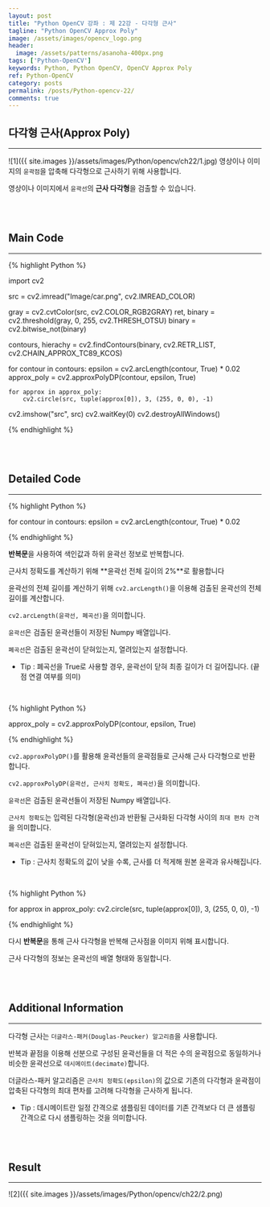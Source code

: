 ```yaml
---
layout: post
title: "Python OpenCV 강좌 : 제 22강 - 다각형 근사"
tagline: "Python OpenCV Approx Poly"
image: /assets/images/opencv_logo.png
header:
  image: /assets/patterns/asanoha-400px.png
tags: ['Python-OpenCV']
keywords: Python, Python OpenCV, OpenCV Approx Poly
ref: Python-OpenCV
category: posts
permalink: /posts/Python-opencv-22/
comments: true
---
```


## 다각형 근사(Approx Poly) ##
----------

![1]({{ site.images }}/assets/images/Python/opencv/ch22/1.jpg)
영상이나 이미지의 `윤곽점`을 압축해 다각형으로 근사하기 위해 사용합니다.

영상이나 이미지에서 `윤곽선`의 **근사 다각형**을 검출할 수 있습니다.

<br>
<br>

## Main Code ##
----------

{% highlight Python %}

import cv2

src = cv2.imread("Image/car.png", cv2.IMREAD_COLOR)

gray = cv2.cvtColor(src, cv2.COLOR_RGB2GRAY)
ret, binary = cv2.threshold(gray, 0, 255, cv2.THRESH_OTSU)
binary = cv2.bitwise_not(binary)

contours, hierachy = cv2.findContours(binary, cv2.RETR_LIST, cv2.CHAIN_APPROX_TC89_KCOS)

for contour in contours:
    epsilon = cv2.arcLength(contour, True) * 0.02
    approx_poly = cv2.approxPolyDP(contour, epsilon, True)

    for approx in approx_poly:
        cv2.circle(src, tuple(approx[0]), 3, (255, 0, 0), -1)

cv2.imshow("src", src)
cv2.waitKey(0)
cv2.destroyAllWindows()

{% endhighlight %}

<br>
<br>

## Detailed Code ##
----------

{% highlight Python %}

for contour in contours:
    epsilon = cv2.arcLength(contour, True) * 0.02

{% endhighlight %}

**반복문**을 사용하여 색인값과 하위 윤곽선 정보로 반복합니다.

근사치 정확도를 계산하기 위해 **윤곽선 전체 길이의 2%**로 활용합니다

윤곽선의 전체 길이를 계산하기 위해 `cv2.arcLength()`을 이용해 검출된 윤곽선의 전체 길이를 계산합니다.

`cv2.arcLength(윤곽선, 폐곡선)`을 의미합니다.

`윤곽선`은 검출된 윤곽선들이 저장된 Numpy 배열입니다.

`폐곡선`은 검출된 윤곽선이 닫혀있는지, 열려있는지 설정합니다.

* Tip : 폐곡선을 True로 사용할 경우, 윤곽선이 닫혀 최종 길이가 더 길어집니다. (끝점 연결 여부를 의미)

<br>

{% highlight Python %}

approx_poly = cv2.approxPolyDP(contour, epsilon, True)

{% endhighlight %}

`cv2.approxPolyDP()`를 활용해 윤곽선들의 윤곽점들로 근사해 근사 다각형으로 반환합니다.

`cv2.approxPolyDP(윤곽선, 근사치 정확도, 폐곡선)`을 의미합니다.

`윤곽선`은 검출된 윤곽선들이 저장된 Numpy 배열입니다.

`근사치 정확도`는 입력된 다각형(윤곽선)과 반환될 근사화된 다각형 사이의 `최대 편차 간격`을 의미합니다.

`폐곡선`은 검출된 윤곽선이 닫혀있는지, 열려있는지 설정합니다.

* Tip : 근사치 정확도의 값이 낮을 수록, 근사를 더 적게해 원본 윤곽과 유사해집니다.

<br>

{% highlight Python %}

for approx in approx_poly:
    cv2.circle(src, tuple(approx[0]), 3, (255, 0, 0), -1)

{% endhighlight %}

다시 **반복문**을 통해 근사 다각형을 반복해 근사점을 이미지 위해 표시합니다.

근사 다각형의 정보는 윤곽선의 배열 형태와 동일합니다.

<br>
<br>

## Additional Information ##
----------

다각형 근사는 `더글라스-패커(Douglas-Peucker) 알고리즘`을 사용합니다.

반복과 끝점을 이용해 선분으로 구성된 윤곽선들을 더 적은 수의 윤곽점으로 동일하거나 비슷한 윤곽선으로 `데시메이트(decimate)`합니다.

더글라스-패커 알고리즘은 `근사치 정확도(epsilon)`의 값으로 기존의 다각형과 윤곽점이 압축된 다각형의 최대 편차를 고려해 다각형을 근사하게 됩니다. 

* Tip : 데시메이트란 일정 간격으로 샘플링된 데이터를 기존 간격보다 더 큰 샘플링 간격으로 다시 샘플링하는 것을 의미합니다.

<br>
<br>

## Result ##
----------

![2]({{ site.images }}/assets/images/Python/opencv/ch22/2.png)
